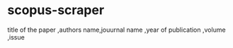 # scopus-scraper

title of the paper ,authors name,jouurnal name ,year of publication ,volume ,issue 
